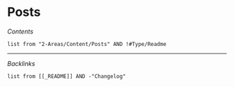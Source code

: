 # Posts

*Contents*

````dataview
list from "2-Areas/Content/Posts" AND !#Type/Readme
````

---

*Backlinks*

````dataview
list from [[_README]] AND -"Changelog"
````
